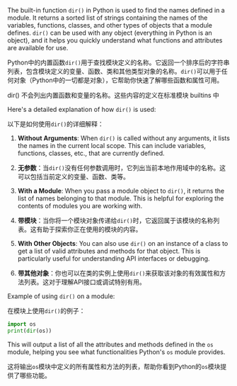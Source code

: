 The built-in function `dir()` in Python is used to find the names defined in a module. It returns a sorted list of strings containing the names of the variables, functions, classes, and other types of objects that a module defines. `dir()` can be used with any object (everything in Python is an object), and it helps you quickly understand what functions and attributes are available for use.

Python中的内置函数`dir()`用于查找模块定义的名称。它返回一个排序后的字符串列表，包含模块定义的变量、函数、类和其他类型对象的名称。`dir()`可以用于任何对象（Python中的一切都是对象），它帮助你快速了解哪些函数和属性可用。

dir() 不会列出内置函数和变量的名称。这些内容的定义在标准模块 builtins 中

Here's a detailed explanation of how `dir()` is used:

以下是如何使用`dir()`的详细解释：

1. **Without Arguments**: When `dir()` is called without any arguments, it lists the names in the current local scope. This can include variables, functions, classes, etc., that are currently defined.

1. **无参数**：当`dir()`没有任何参数调用时，它列出当前本地作用域中的名称。这可以包括当前定义的变量、函数、类等。

2. **With a Module**: When you pass a module object to `dir()`, it returns the list of names belonging to that module. This is helpful for exploring the contents of modules you are working with.

2. **带模块**：当你将一个模块对象传递给`dir()`时，它返回属于该模块的名称列表。这有助于探索你正在使用的模块的内容。

3. **With Other Objects**: You can also use `dir()` on an instance of a class to get a list of valid attributes and methods for that object. This is particularly useful for understanding API interfaces or debugging.

3. **带其他对象**：你也可以在类的实例上使用`dir()`来获取该对象的有效属性和方法列表。这对于理解API接口或调试特别有用。

Example of using `dir()` on a module:

在模块上使用`dir()`的例子：

```python
import os
print(dir(os))
```

This will output a list of all the attributes and methods defined in the `os` module, helping you see what functionalities Python's `os` module provides.

这将输出`os`模块中定义的所有属性和方法的列表，帮助你看到Python的`os`模块提供了哪些功能。
